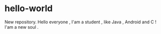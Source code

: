 # hello-world
New repository.
Hello everyone , I'am a student , like Java , Android and C !
I'am a new soul . 
